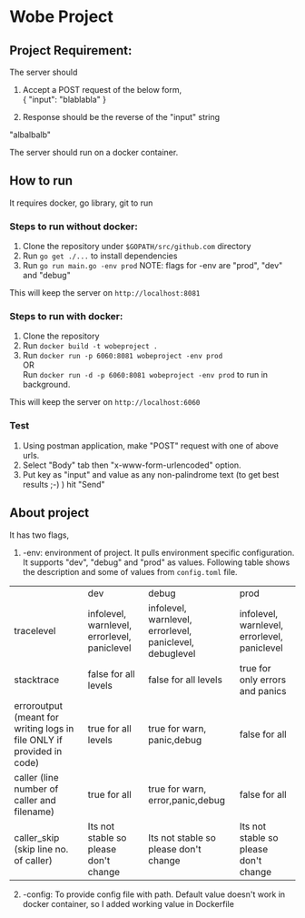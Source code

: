 # Wobe Project

## Project Requirement:
The server should

1. Accept a POST request of the below form,
<br>{
"input": "blablabla"
}

2. Response should be the reverse of the "input" string

"albalbalb"

The server should run on a docker container.

## How to run

It requires docker, go library, git to run

### Steps to run without docker:
1. Clone the repository under `$GOPATH/src/github.com` directory
2.  Run `go get ./...` to install dependencies
3. Run `go run main.go -env prod`
NOTE: flags for -env are "prod", "dev" and "debug"

This will keep the server on `http://localhost:8081`

### Steps to run with docker:
1. Clone the repository
2. Run `docker build -t wobeproject .`
3. Run `docker run -p 6060:8081 wobeproject -env prod` <br>
OR<br>
Run `docker run -d -p 6060:8081 wobeproject -env prod` to run in background.

This will keep the server on `http://localhost:6060`

### Test

1. Using postman application, make "POST" request with one of above urls.
2. Select "Body" tab then "x-www-form-urlencoded" option.
3. Put key as "input" and value as any non-palindrome text (to get best results ;-) ) hit "Send"  


## About project
It has two flags, <br>

1) -env: environment of project. It pulls environment specific configuration. It supports "dev", "debug" and "prod" as values. Following table shows the description and some of values from `config.toml` file.

<table>
<tr>
<td></td>
<td>dev</td>
<td>debug</td>
<td>prod</td>
</tr>

<tr>
<td>tracelevel</td>
<td>infolevel, warnlevel,<br>errorlevel, paniclevel </td>
<td>infolevel, warnlevel,<br>errorlevel, paniclevel, debuglevel </td>
<td>infolevel, warnlevel,<br>errorlevel, paniclevel </td>
</tr>

<tr>
<td>stacktrace</td>
<td>false for all levels</td>
<td>false for all levels</td>
<td>true for only errors and panics</td>
</tr>

<tr>
<td>erroroutput (meant for writing logs in file ONLY if provided in code)</td>
<td>true for all levels</td>
<td>true for warn, panic,debug</td>
<td>false for all</td>
</tr>

<tr>
<td>caller (line number of caller and filename)</td>
<td>true for all</td>
<td>true for warn, error,panic,debug</td>
<td>false for all</td>
</tr>

<tr>
<td>caller_skip (skip line no. of caller)</td>
<td>Its not stable so please don't change</td>
<td>Its not stable so please don't change</td>
<td>Its not stable so please don't change</td>
</tr>

</table>

2) -config: To provide config file with path. Default value doesn't work in docker container, so I added working value in Dockerfile

